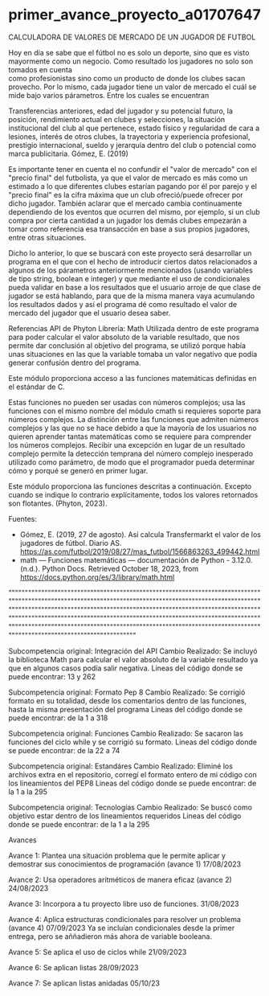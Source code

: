 # primer_avance_proyecto_a01707647
CALCULADORA DE VALORES DE MERCADO DE UN JUGADOR DE FUTBOL

 Hoy en día se sabe que el fútbol no es solo un deporte, sino que es visto mayormente como un negocio. Como resultado los jugadores no solo son tomados en cuenta  
 como profesionistas sino como un producto de donde los clubes sacan provecho. Por lo mismo, cada jugador tiene un valor de mercado el cuál se 
 mide bajo varios párametros. Entre los cuales se encuentran 

Transferencias anteriores, edad del jugador y su potencial futuro, la posición, rendimiento actual en clubes y selecciones, la situación institucional del club al que pertenece, estado físico y regularidad de cara a lesiones, interés de otros clubes, la trayectoria y experiencia profesional, prestigio internacional, sueldo y jerarquía dentro del club o potencial como marca publicitaria. Gómez, E. (2019)

Es importante tener en cuenta el no confundir el "valor de mercado" con el "precio final" del futbolista, ya que el valor de mercado es más como un estimado a 
lo que diferentes clubes estarían pagando por él por parejo y el "precio final" es la cifra máxima que un club ofreció/puede ofrecer por dicho jugador. También aclarar que el mercado cambia continuamente dependiendo de los eventos que ocurren del mismo, por ejemplo, si un club compra por cierta cantidad a un jugador los demás clubes empezarán a tomar como referencia esa transacción en base a sus propios jugadores, entre otras situaciones.

Dicho lo anterior, lo que se buscará con este proyecto será desarrollar un programa en el que con el hecho de introducir ciertos datos relacionados a algunos de los párametros anteriormente mencionados (usando variables de tipo string, boolean e integer) y que mediante el uso de condicionales pueda validar en base a los resultados que el usuario arroje de que clase de jugador se está hablando, para que de la misma manera vaya acumulando los resultados dados y así el programa dé como resultado el valor de mercado del jugador que el usuario desea saber.

Referencias API de Phyton
Librería: Math
Utilizada dentro de este programa para poder calcular el valor absoluto de la variable resultado, que nos permite dar conclusión al objetivo del programa, se utilizó porque había unas situaciones en las que la variable tomaba un valor negativo que podía generar confusión dentro del programa.

Este módulo proporciona acceso a las funciones matemáticas definidas en el estándar de C.

Estas funciones no pueden ser usadas con números complejos; usa las funciones con el mismo nombre del módulo cmath si requieres soporte para números complejos. La distinción entre las funciones que admiten números complejos y las que no se hace debido a que la mayoría de los usuarios no quieren aprender tantas matemáticas como se requiere para comprender los números complejos. Recibir una excepción en lugar de un resultado complejo permite la detección temprana del número complejo inesperado utilizado como parámetro, de modo que el programador pueda determinar cómo y porqué se generó en primer lugar.

Este módulo proporciona las funciones descritas a continuación. Excepto cuando se indique lo contrario explícitamente, todos los valores retornados son flotantes. (Phyton, 2023).

Fuentes:
- Gómez, E. (2019, 27 de agosto). Así calcula Transfermarkt el valor de los jugadores de fútbol. Diario AS. https://as.com/futbol/2019/08/27/mas_futbol/1566863263_499442.html
- math — Funciones matemáticas — documentación de Python - 3.12.0. (n.d.). Python Docs. Retrieved October 18, 2023, from https://docs.python.org/es/3/library/math.html

""""""""""""""""""""""""""""""""""""""""""""""""""""""""""""""""""""""""""""""""""""""""""""""""""""""""""""""""""""""""""""""""""""""""""""""""""""""""""""""""""""""""""""""""""""""""""""""""""""""""""""""""""""""""""""""""""""""""""""""""""""""""""""""""""""""""""""""""""""""""""""""""""""""""""""""""""""""""""""""""""""""""""""""""""""""""""""""""""""""""""""""""""""""""""""""""""""""""""""""""""""""""""""""""""""""""

Subcompetencia original:
Integración del API
Cambio Realizado:
Se incluyó la biblioteca Math para calcular el valor absoluto de la variable resultado ya que en algunos casos podía salir negativa.
Lineas del código donde se puede encontrar: 13 y 262

Subcompetencia original:
Formato Pep 8
Cambio Realizado:
Se corrigió formato en su totalidad, desde los comentarios dentro de las funciones, hasta la misma presentación del programa
Lineas del código donde se puede encontrar: de la 1 a 318

Subcompetencia original:
Funciones
Cambio Realizado:
Se sacaron las funciones del ciclo while y se corrigió su formato.
Lineas del código donde se puede encontrar: de la 22 a 74

Subcompetencia original:
Estandáres
Cambio Realizado:
Eliminé los archivos extra en el repositorio, corregí el formato entero de mi código con los lineamientos del PEP8
Lineas del código donde se puede encontrar: de la 1 a la 295

Subcompetencia original:
Tecnologías
Cambio Realizado:
Se buscó como objetivo estar dentro de los lineamientos requeridos
Lineas del código donde se puede encontrar: de la 1 a la 295

Avances

Avance 1: Plantea una situación problema que le permite aplicar y demostrar sus conocimientos de programación (avance 1) 17/08/2023

Avance 2: Usa operadores aritméticos de manera eficaz (avance 2) 24/08/2023

Avance 3: Incorpora a tu proyecto libre uso de funciones. 31/08/2023

Avance 4: Aplica estructuras condicionales para resolver un problema (avance 4) 07/09/2023
Ya se incluían condicionales desde la primer entrega, pero se aññadieron más ahora de variable booleana.

Avance 5: Se aplica el uso de ciclos while 21/09/2023

Avance 6: Se aplican listas 28/09/2023

Avance 7: Se aplican listas anidadas 05/10/23
